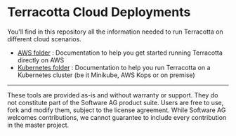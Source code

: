 Terracotta Cloud Deployments
===============================

You'll find in this repository all the information needed to run Terracotta on different cloud scenarios.

* [AWS folder](aws/) : Documentation to help you get started running Terracotta directly on AWS
* [Kubernetes folder](kubernetes/) : Documentation to help you run Terracotta on a Kubernetes cluster (be it Minikube, AWS Kops or on premise)
______________________
These tools are provided as-is and without warranty or support. They do not constitute part of the Software AG product suite. Users are free to use, fork and modify them, subject to the license agreement. While Software AG welcomes contributions, we cannot guarantee to include every contribution in the master project.
